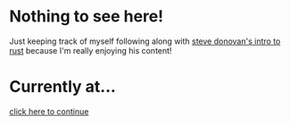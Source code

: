 # Nothing to see here!

Just keeping track of myself following along with [steve donovan's intro to rust](https://stevedonovan.github.io/rust-gentle-intro) because I'm really enjoying his content!


# Currently at...
[click here to continue](https://stevedonovan.github.io/rust-gentle-intro/1-basics.html#iterators)

